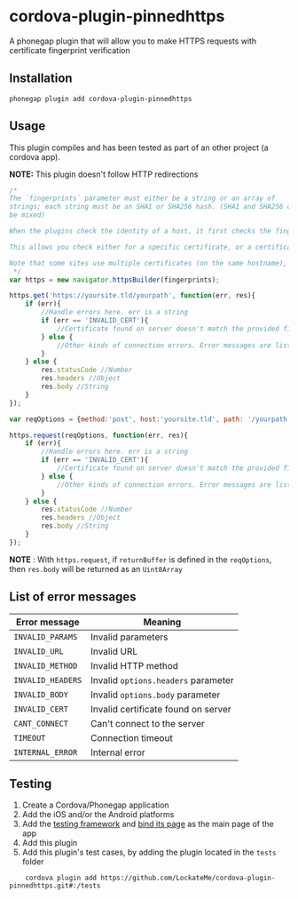 # cordova-plugin-pinnedhttps


A phonegap plugin that will allow you to make HTTPS requests with certificate fingerprint verification


## Installation


```
phonegap plugin add cordova-plugin-pinnedhttps
```

## Usage

This plugin compiles and has been tested as part of an other project (a cordova app).

__NOTE:__ This plugin doesn't follow HTTP redirections

```js
/*
The `fingerprints` parameter must either be a string or an array of
strings; each string must be an SHA1 or SHA256 hash. (SHA1 and SHA256 cannot
be mixed)

When the plugins check the identity of a host, it first checks the fingerprint of the last certificate in the chain. If it doesn't match, goes up the chain and checks the certificate above it. The process can repeat up to the root certificate.

This allows you check either for a specific certificate, or a certificate authority that you trust.

Note that some sites use multiple certificates (on the same hostname), and some others use cross-signed certificates. These cases might trigger "INVALID_CERT" errors
 */
var https = new navigator.httpsBuilder(fingerprints);

https.get('https://yoursite.tld/yourpath', function(err, res){
	if (err){
		//Handle errors here. err is a string
		if (err == 'INVALID_CERT'){
			//Certificate found on server doesn't match the provided fingerprint
		} else {
			//Other kinds of connection errors. Error messages are listed below
		}
	} else {
		res.statusCode //Number
		res.headers //Object
		res.body //String
	}
});

var reqOptions = {method:'post', host:'yoursite.tld', path: '/yourpath', [port: 443], [headers: {header1: 'value1', header2: 'value2'}], [body: {}]};

https.request(reqOptions, function(err, res){
	if (err){
		//Handle errors here. err is a string
		if (err == 'INVALID_CERT'){
			//Certificate found on server doesn't match the provided fingerprint
		} else {
			//Other kinds of connection errors. Error messages are listed below
		}
	} else {
		res.statusCode //Number
		res.headers //Object
		res.body //String
	}
});
```
__NOTE__ : With `https.request`, if `returnBuffer` is defined in the `reqOptions`, then `res.body` will be returned as an `Uint8Array`


## List of error messages


Error message	| Meaning
----------------|------------------------------------
`INVALID_PARAMS`| Invalid parameters
`INVALID_URL`	| Invalid URL
`INVALID_METHOD`| Invalid HTTP method
`INVALID_HEADERS`| Invalid `options.headers` parameter
`INVALID_BODY`	| Invalid `options.body` parameter
`INVALID_CERT`	| Invalid certificate found on server
`CANT_CONNECT`	| Can't connect to the server
`TIMEOUT`		| Connection timeout
`INTERNAL_ERROR`| Internal error

## Testing

1. Create a Cordova/Phonegap application
2. Add the iOS and/or the Android platforms
3. Add the [testing framework](https://github.com/apache/cordova-plugin-test-framework) and [bind its page](https://github.com/apache/cordova-plugin-test-framework#running-plugin-tests) as the main page of the app
4. Add this plugin
5. Add this plugin's test cases, by adding the plugin located in the `tests` folder
```
	cordova plugin add https://github.com/LockateMe/cordova-plugin-pinnedhttps.git#:/tests
```
